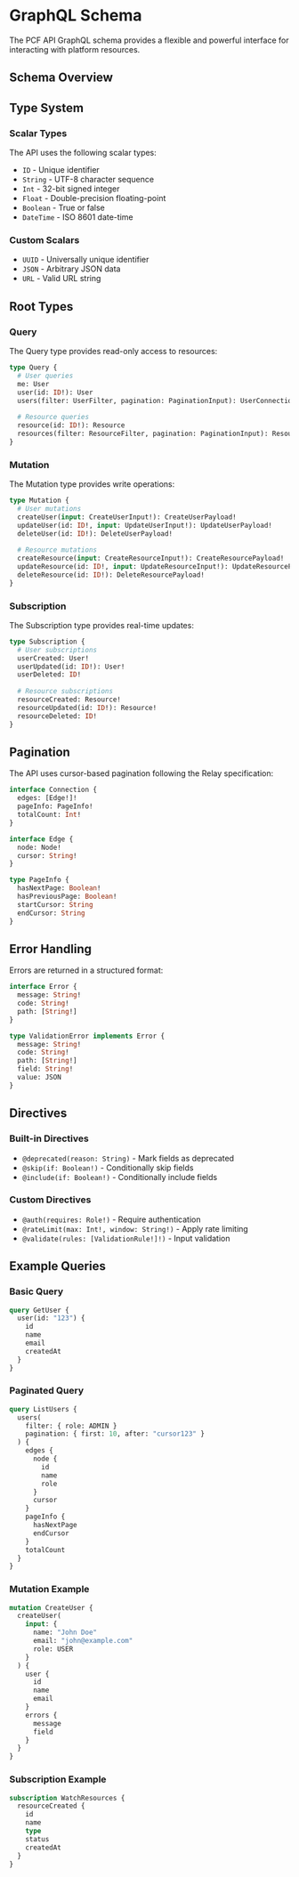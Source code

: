 # GraphQL Schema

The PCF API GraphQL schema provides a flexible and powerful interface for interacting with platform resources.

<!-- toc -->

## Schema Overview

<!-- mdbook-graphql-introspection: source=src/graphql/schema.rs -->
<!-- This placeholder will be replaced by the GraphQL introspection plugin when available -->

## Type System

### Scalar Types

The API uses the following scalar types:

- `ID` - Unique identifier
- `String` - UTF-8 character sequence
- `Int` - 32-bit signed integer
- `Float` - Double-precision floating-point
- `Boolean` - True or false
- `DateTime` - ISO 8601 date-time

### Custom Scalars

- `UUID` - Universally unique identifier
- `JSON` - Arbitrary JSON data
- `URL` - Valid URL string

## Root Types

### Query

The Query type provides read-only access to resources:

```graphql
type Query {
  # User queries
  me: User
  user(id: ID!): User
  users(filter: UserFilter, pagination: PaginationInput): UserConnection!
  
  # Resource queries
  resource(id: ID!): Resource
  resources(filter: ResourceFilter, pagination: PaginationInput): ResourceConnection!
}
```

### Mutation

The Mutation type provides write operations:

```graphql
type Mutation {
  # User mutations
  createUser(input: CreateUserInput!): CreateUserPayload!
  updateUser(id: ID!, input: UpdateUserInput!): UpdateUserPayload!
  deleteUser(id: ID!): DeleteUserPayload!
  
  # Resource mutations
  createResource(input: CreateResourceInput!): CreateResourcePayload!
  updateResource(id: ID!, input: UpdateResourceInput!): UpdateResourcePayload!
  deleteResource(id: ID!): DeleteResourcePayload!
}
```

### Subscription

The Subscription type provides real-time updates:

```graphql
type Subscription {
  # User subscriptions
  userCreated: User!
  userUpdated(id: ID!): User!
  userDeleted: ID!
  
  # Resource subscriptions
  resourceCreated: Resource!
  resourceUpdated(id: ID!): Resource!
  resourceDeleted: ID!
}
```

## Pagination

The API uses cursor-based pagination following the Relay specification:

```graphql
interface Connection {
  edges: [Edge!]!
  pageInfo: PageInfo!
  totalCount: Int!
}

interface Edge {
  node: Node!
  cursor: String!
}

type PageInfo {
  hasNextPage: Boolean!
  hasPreviousPage: Boolean!
  startCursor: String
  endCursor: String
}
```

## Error Handling

Errors are returned in a structured format:

```graphql
interface Error {
  message: String!
  code: String!
  path: [String!]
}

type ValidationError implements Error {
  message: String!
  code: String!
  path: [String!]
  field: String!
  value: JSON
}
```

## Directives

### Built-in Directives

- `@deprecated(reason: String)` - Mark fields as deprecated
- `@skip(if: Boolean!)` - Conditionally skip fields
- `@include(if: Boolean!)` - Conditionally include fields

### Custom Directives

- `@auth(requires: Role!)` - Require authentication
- `@rateLimit(max: Int!, window: String!)` - Apply rate limiting
- `@validate(rules: [ValidationRule!]!)` - Input validation

<!-- mdbook-graphql-introspection: examples=true -->

## Example Queries

### Basic Query

```graphql
query GetUser {
  user(id: "123") {
    id
    name
    email
    createdAt
  }
}
```

### Paginated Query

```graphql
query ListUsers {
  users(
    filter: { role: ADMIN }
    pagination: { first: 10, after: "cursor123" }
  ) {
    edges {
      node {
        id
        name
        role
      }
      cursor
    }
    pageInfo {
      hasNextPage
      endCursor
    }
    totalCount
  }
}
```

### Mutation Example

```graphql
mutation CreateUser {
  createUser(
    input: {
      name: "John Doe"
      email: "john@example.com"
      role: USER
    }
  ) {
    user {
      id
      name
      email
    }
    errors {
      message
      field
    }
  }
}
```

### Subscription Example

```graphql
subscription WatchResources {
  resourceCreated {
    id
    name
    type
    status
    createdAt
  }
}
```
